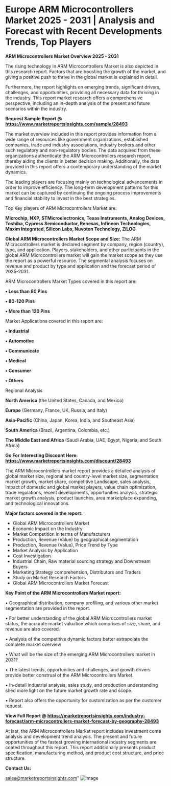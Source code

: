 # Europe ARM Microcontrollers Market 2025 - 2031 | Analysis and Forecast with Recent Developments Trends, Top Players

<Strong> ARM Microcontrollers Market Overview 2025 - 2031</strong>

The rising technology in ARM Microcontrollers Market is also depicted in this research report. Factors that are boosting the growth of the market, and giving a positive push to thrive in the global market is explained in detail.

Furthermore, the report highlights on emerging trends, significant drivers, challenges, and opportunities, providing all necessary data for thriving in the industry. This report market research offers a comprehensive perspective, including an in-depth analysis of the present and future scenarios within the industry.

<strong>Request Sample Report @ <a href=https://www.marketreportsinsights.com/sample/28493>https://www.marketreportsinsights.com/sample/28493</a></strong>

The market overview included in this report provides information from a wide range of resources like government organizations, established companies, trade and industry associations, industry brokers and other such regulatory and non-regulatory bodies. The data acquired from these organizations authenticate the ARM Microcontrollers research report, thereby aiding the clients in better decision making. Additionally, the data provided in this report offers a contemporary understanding of the market dynamics.

The leading players are focusing mainly on technological advancements in order to improve efficiency. The long-term development patterns for this market can be captured by continuing the ongoing process improvements and financial stability to invest in the best strategies.

Top Key players of ARM Microcontrollers Market are:

<strong>Microchip, NXP, STMicroelectronics, Texas Instruments, Analog Devices, Toshiba, Cypress Semiconductor, Renesas, Infineon Technologies, Maxim Integrated, Silicon Labs, Nuvoton Technology, ZiLOG</strong>

<strong><b>Global ARM Microcontrollers Market Scope and Size:</b></strong>
The ARM Microcontrollers market is declared segment by company, region (country), type, and application. Players, stakeholders, and other participants in the global ARM Microcontrollers market will gain the market scope as they use the report as a powerful resource. The segmental analysis focuses on revenue and product by type and application and the forecast period of 2025-2031.

ARM Microcontrollers Market Types covered in this report are:

<strong>• Less than 80 Pins

• 80-120 Pins

• More than 120 Pins</strong>

Market Applications covered in this report are:

<strong>• Industrial

• Automotive

• Communicate

• Medical

• Consumer

• Others</strong> 

Regional Analysis

<strong>North America</strong> (the United States, Canada, and Mexico)

<strong>Europe</strong> (Germany, France, UK, Russia, and Italy)

<strong>Asia-Pacific</strong> (China, Japan, Korea, India, and Southeast Asia)

<strong>South America</strong> (Brazil, Argentina, Colombia, etc.)

<strong>The Middle East and Africa</strong> (Saudi Arabia, UAE, Egypt, Nigeria, and South Africa)

<strong>Go For Interesting Discount Here: <a href=https://www.marketreportsinsights.com/discount/28493>https://www.marketreportsinsights.com/discount/28493</a></strong>

The ARM Microcontrollers market report provides a detailed analysis of global market size, regional and country-level market size, segmentation market growth, market share, competitive Landscape, sales analysis, impact of domestic and global market players, value chain optimization, trade regulations, recent developments, opportunities analysis, strategic market growth analysis, product launches, area marketplace expanding, and technological innovations.

<strong><b>Major factors covered in the report:</b></strong>
<ul>
  <li>Global ARM Microcontrollers Market </li>
  <li>Economic Impact on the Industry</li>
  <li>Market Competition in terms of Manufacturers</li>
  <li>Production, Revenue (Value) by geographical segmentation</li>
  <li>Production, Revenue (Value), Price Trend by Type</li>
  <li>Market Analysis by Application</li>
  <li>Cost Investigation</li>
  <li>Industrial Chain, Raw material sourcing strategy and Downstream Buyers</li>
  <li>Marketing Strategy comprehension, Distributors and Traders</li>
  <li>Study on Market Research Factors</li>
  <li>Global ARM Microcontrollers Market Forecast</li>
</ul>

<strong><b>Key Point of the ARM Microcontrollers Market report:</b></strong>

• Geographical distribution, company profiling, and various other market segmentation are provided in the report.

• For better understanding of the global ARM Microcontrollers market status, the accurate market valuation which comprises of size, share, and revenue are also covered.

• Analysis of the competitive dynamic factors better extrapolate the complete market overview

• What will be the size of the emerging ARM Microcontrollers market in 2031?

• The latest trends, opportunities and challenges, and growth drivers provide better construal of the ARM Microcontrollers Market.

• In-detail industrial analysis, sales study, and production understanding shed more light on the future market growth rate and scope.

• Report also offers the opportunity for customization as per the customer request.

<strong><b>View Full Report @ <a href=https://marketreportsinsights.com/industry-forecast/arm-microcontrollers-market-forecast-by-geography-28493>https://marketreportsinsights.com/industry-forecast/arm-microcontrollers-market-forecast-by-geography-28493</a></b></strong>


At last, the ARM Microcontrollers Market report includes investment come analysis and development trend analysis. The present and future opportunities of the fastest growing international industry segments are coated throughout this report. This report additionally presents product specification, manufacturing method, and product cost structure, and price structure.

<strong>Contact Us:</strong>

sales@marketreportsinsights.com"
![image](https://github.com/user-attachments/assets/6c91b987-fb6a-44d8-b9db-fcf3d6d2e6b6)

